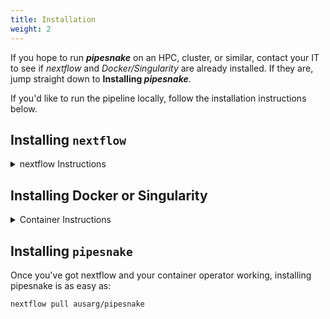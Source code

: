 ```yaml
---
title: Installation
weight: 2
---
```


If you hope to run ***pipesnake*** on an HPC, cluster, or similar, contact your IT to see if *nextflow* and *Docker/Singularity* are already installed. If they are, jump straight down to **Installing *pipesnake***. 


If you'd like to run the pipeline locally, follow the installation instructions below.

</details>

## Installing `nextflow`
<details>
<summary>nextflow Instructions</summary>

***pipesnake*** relies on having *nextflow* installed (version >=23.04.1). 

Our advice is to follow the official [nextflow installation instructions](https://www.nextflow.io/docs/latest/install.html#installation). 

<details>
<summary>Having trouble?</summary>

For the vast majority of people *nextflow* installation should be relatively painless. If that's not you, follow along below. *nextflow* requires a recent version of Java (11+). You can check which Java you're running by opening up a terminal and typing 
```
java -version
``` 
If you need a newer version of Java, you can start by installing SDK with the command 
```
curl -s "https://get.sdkman.io" | bash
```
Once that installation has completed, close your terminal and open a fresh one. You should then be able to install a newer Java with SDK, e.g. 
```
sdk install java 17.0.6-amzn
```
Finally, you can download *nextflow* with 
```
wget -qO- https://get.nextflow.io | bash
```
then make the binary executable with 
```
chmod +x nextflow
```
Feel free to move the nextflow file to the directory of your choice, and add it to your `$PATH` variable so you can call it with `$ nextflow` instead of specifying the full path name.
</details>

</details>



## Installing Docker or Singularity
<details>
<summary>Container Instructions</summary>

*nextflow* works by operating software that has been containerized by *Docker* or *Singularity*. Recently, *Singularity* changed their name to *Apptainer*, we'll stick with *Singularity* for consistency.

Our advice is to follow the official [*Docker*](https://docs.docker.com/engine/install/) or [*Singularity*](https://apptainer.org/docs/admin/main/installation.html). 

<details>
<summary>Having Trouble?</summary>

If you're running into trouble installing *Docker*, consider using [*Docker Desktop*](https://docs.docker.com/desktop/), a streamlined version with a useful interface. 

If you're running into trouble installing *Singularity*, try following [these instructions](https://singularity-tutorial.github.io/01-installation/).
</details>


</details>

## Installing `pipesnake`

Once you've got nextflow and your container operator working, installing pipesnake is as easy as:
```
nextflow pull ausarg/pipesnake
```


